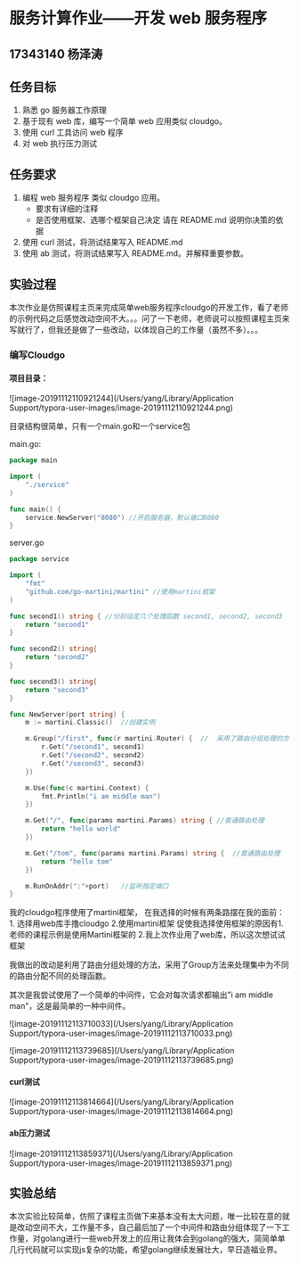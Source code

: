 # 服务计算作业——开发 web 服务程序

## 17343140 杨泽涛

## 任务目标

1. 熟悉 go 服务器工作原理
2. 基于现有 web 库，编写一个简单 web 应用类似 cloudgo。
3. 使用 curl 工具访问 web 程序
4. 对 web 执行压力测试

## 任务要求

1. 编程 web 服务程序 类似 cloudgo 应用。
   - 要求有详细的注释
   - 是否使用框架、选哪个框架自己决定 请在 README.md 说明你决策的依据
2. 使用 curl 测试，将测试结果写入 README.md
3. 使用 ab 测试，将测试结果写入 README.md。并解释重要参数。

## 实验过程

本次作业是仿照课程主页来完成简单web服务程序cloudgo的开发工作，看了老师的示例代码之后感觉改动空间不大。。。问了一下老师，老师说可以按照课程主页来写就行了，但我还是做了一些改动，以体现自己的工作量（虽然不多）。。。

### 编写Cloudgo

#### 项目目录：

![image-20191112110921244](/Users/yang/Library/Application Support/typora-user-images/image-20191112110921244.png)

目录结构很简单，只有一个main.go和一个service包

main.go:

```go
package main

import (
	"./service"
)

func main() {
	service.NewServer("8080") //开启服务器，默认端口8080
}
```

server.go

```go
package service

import (
	"fmt"
	"github.com/go-martini/martini" //使用martini框架
)

func second1() string {	//分别设定几个处理函数 second1, second2, second3
	return "second1"
}

func second2() string{
	return "second2"
}

func second3() string{
	return "second3"
}

func NewServer(port string) {
	m := martini.Classic()	//创建实例

	m.Group("/first", func(r martini.Router) {	//	采用了路由分组处理的方法
		r.Get("/second1", second1)
		r.Get("/second2", second2)
		r.Get("/second3", second3)
	})

	m.Use(func(c martini.Context) {
		fmt.Println("i am middle man")
	})

	m.Get("/", func(params martini.Params) string {	//普通路由处理
		return "hello world"
	})

	m.Get("/tom", func(params martini.Params) string {	//普通路由处理
		return "hello tom"
	})

	m.RunOnAddr(":"+port)	//监听指定端口
}
```

 我的cloudgo程序使用了martini框架， 在我选择的时候有两条路摆在我的面前：1. 选择用web库手撸cloudgo 2.使用martini框架 促使我选择使用框架的原因有1. 老师的课程示例是使用Martini框架的 2.我上次作业用了web库，所以这次想试试框架



我做出的改动是利用了路由分组处理的方法，采用了Group方法来处理集中为不同的路由分配不同的处理函数。

其次是我尝试使用了一个简单的中间件，它会对每次请求都输出"i am middle man"，这是最简单的一种中间件。



![image-20191112113710033](/Users/yang/Library/Application Support/typora-user-images/image-20191112113710033.png)

![image-20191112113739685](/Users/yang/Library/Application Support/typora-user-images/image-20191112113739685.png)



#### curl测试

![image-20191112113814664](/Users/yang/Library/Application Support/typora-user-images/image-20191112113814664.png)



#### ab压力测试

![image-20191112113859371](/Users/yang/Library/Application Support/typora-user-images/image-20191112113859371.png)

## 实验总结

本次实验比较简单，仿照了课程主页做下来基本没有太大问题，唯一比较在意的就是改动空间不大，工作量不多，自己最后加了一个中间件和路由分组体现了一下工作量，对golang进行一些web开发上的应用让我体会到golang的强大，简简单单几行代码就可以实现js复杂的功能，希望golang继续发展壮大，早日造福业界。

